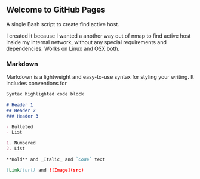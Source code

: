 ## Welcome to GitHub Pages
A single Bash script to create find active host.

I created it because I wanted a another way out of nmap to find active host inside my internal network, without any special requirements and dependencies. Works on Linux and OSX both.

### Markdown

Markdown is a lightweight and easy-to-use syntax for styling your writing. It includes conventions for

```markdown
Syntax highlighted code block

# Header 1
## Header 2
### Header 3

- Bulleted
- List

1. Numbered
2. List

**Bold** and _Italic_ and `Code` text

[Link](url) and ![Image](src)
```
